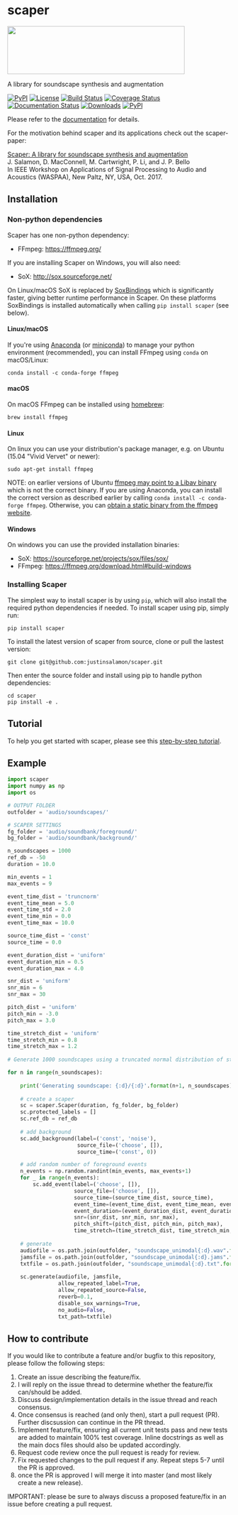 # scaper

<img src="http://www.justinsalamon.com/uploads/4/3/9/4/4394963/scaper-logo_orig.png" width="400" height="108">

A library for soundscape synthesis and augmentation

[![PyPI](https://img.shields.io/pypi/v/scaper.svg)](https://pypi.python.org/pypi/scaper)
[![License](https://img.shields.io/badge/License-BSD%203--Clause-blue.svg)](https://opensource.org/licenses/BSD-3-Clause)
[![Build Status](https://travis-ci.org/justinsalamon/scaper.svg?branch=master)](https://travis-ci.org/justinsalamon/scaper)
[![Coverage Status](https://coveralls.io/repos/github/justinsalamon/scaper/badge.svg?branch=master)](https://coveralls.io/github/justinsalamon/scaper?branch=master)
[![Documentation Status](https://readthedocs.org/projects/scaper/badge/?version=latest)](http://scaper.readthedocs.io/en/latest/?badge=latest)
[![Downloads](https://pepy.tech/badge/scaper)](https://pepy.tech/project/scaper)
[![PyPI](https://img.shields.io/badge/python-2.7%2C%203.4%2C%203.5%2C%203.6-blue.svg)]()

Please refer to the [documentation](http://scaper.readthedocs.io/) for details.

For the motivation behind scaper and its applications check out the scaper-paper:

[Scaper: A library for soundscape synthesis and augmentation](http://www.justinsalamon.com/uploads/4/3/9/4/4394963/salamon_scaper_waspaa_2017.pdf)<br />
J. Salamon, D. MacConnell, M. Cartwright, P. Li, and J. P. Bello<br />
In IEEE Workshop on Applications of Signal Processing to Audio and Acoustics (WASPAA), New Paltz, NY, USA, Oct. 2017.

## Installation

### Non-python dependencies
Scaper has one non-python dependency:
- FFmpeg: https://ffmpeg.org/

If you are installing Scaper on Windows, you will also need:
- SoX: http://sox.sourceforge.net/

On Linux/macOS SoX is replaced by [SoxBindings](https://github.com/pseeth/soxbindings) which is significantly faster, giving better runtime performance in Scaper. On these platforms SoxBindings is installed automatically when calling `pip install scaper` (see below).

#### Linux/macOS
If you're using [Anaconda](https://www.anaconda.com/distribution/) (or [miniconda](https://docs.conda.io/en/latest/miniconda.html)) to manage your python environment (recommended), you can install FFmpeg using `conda` on macOS/Linux:

```
conda install -c conda-forge ffmpeg
```

#### macOS
On macOS FFmpeg can be installed using [homebrew](https://brew.sh/):

```
brew install ffmpeg
```

#### Linux
On linux you can use your distribution's package manager, e.g. on Ubuntu (15.04 "Vivid Vervet" or newer):

```
sudo apt-get install ffmpeg
```
NOTE: on earlier versions of Ubuntu [ffmpeg may point to a Libav binary](http://stackoverflow.com/a/9477756/2007700) which is not the correct binary. If you are using Anaconda, you can install the correct version as described earlier by calling `conda install -c conda-forge ffmpeg`. Otherwise, you can [obtain a static binary from the ffmpeg website](https://ffmpeg.org/download.html).

#### Windows
On windows you can use the provided installation binaries:
- SoX: https://sourceforge.net/projects/sox/files/sox/
- FFmpeg: https://ffmpeg.org/download.html#build-windows

### Installing Scaper

The simplest way to install scaper is by using `pip`, which will also install the required python dependencies if needed. To install scaper using pip, simply run:

```
pip install scaper
```

To install the latest version of scaper from source, clone or pull the lastest version:

```
git clone git@github.com:justinsalamon/scaper.git
```

Then enter the source folder and install using pip to handle python dependencies:

```
cd scaper
pip install -e .
```
## Tutorial

To help you get started with scaper, please see this [step-by-step tutorial](http://scaper.readthedocs.io/en/latest/tutorial.html).

## Example

```python
import scaper
import numpy as np
import os

# OUTPUT FOLDER
outfolder = 'audio/soundscapes/'

# SCAPER SETTINGS
fg_folder = 'audio/soundbank/foreground/'
bg_folder = 'audio/soundbank/background/'

n_soundscapes = 1000
ref_db = -50
duration = 10.0 

min_events = 1
max_events = 9

event_time_dist = 'truncnorm'
event_time_mean = 5.0
event_time_std = 2.0
event_time_min = 0.0
event_time_max = 10.0

source_time_dist = 'const'
source_time = 0.0

event_duration_dist = 'uniform'
event_duration_min = 0.5
event_duration_max = 4.0

snr_dist = 'uniform'
snr_min = 6
snr_max = 30

pitch_dist = 'uniform'
pitch_min = -3.0
pitch_max = 3.0

time_stretch_dist = 'uniform'
time_stretch_min = 0.8
time_stretch_max = 1.2
    
# Generate 1000 soundscapes using a truncated normal distribution of start times

for n in range(n_soundscapes):
    
    print('Generating soundscape: {:d}/{:d}'.format(n+1, n_soundscapes))
    
    # create a scaper
    sc = scaper.Scaper(duration, fg_folder, bg_folder)
    sc.protected_labels = []
    sc.ref_db = ref_db
    
    # add background
    sc.add_background(label=('const', 'noise'), 
                      source_file=('choose', []), 
                      source_time=('const', 0))

    # add random number of foreground events
    n_events = np.random.randint(min_events, max_events+1)
    for _ in range(n_events):
        sc.add_event(label=('choose', []), 
                     source_file=('choose', []), 
                     source_time=(source_time_dist, source_time), 
                     event_time=(event_time_dist, event_time_mean, event_time_std, event_time_min, event_time_max), 
                     event_duration=(event_duration_dist, event_duration_min, event_duration_max), 
                     snr=(snr_dist, snr_min, snr_max),
                     pitch_shift=(pitch_dist, pitch_min, pitch_max),
                     time_stretch=(time_stretch_dist, time_stretch_min, time_stretch_max))
    
    # generate
    audiofile = os.path.join(outfolder, "soundscape_unimodal{:d}.wav".format(n))
    jamsfile = os.path.join(outfolder, "soundscape_unimodal{:d}.jams".format(n))
    txtfile = os.path.join(outfolder, "soundscape_unimodal{:d}.txt".format(n))
    
    sc.generate(audiofile, jamsfile,
                allow_repeated_label=True,
                allow_repeated_source=False,
                reverb=0.1,
                disable_sox_warnings=True,
                no_audio=False,
                txt_path=txtfile)
```

## How to contribute

If you would like to contribute a feature and/or bugfix to this repository, please follow the following steps:

1. Create an issue describing the feature/fix.
2. I will reply on the issue thread to determine whether the feature/fix can/should be added.
3. Discuss design/implementation details in the issue thread and reach consensus.
4. Once consensus is reached (and only then), start a pull request (PR). Further discsussion can continue in the PR thread.
5. Implement feature/fix, ensuring all current unit tests pass and new tests are added to maintain 100% test coverage. Inline docstrings as well as the main docs files should also be updated accordingly.
6. Request code review once the pull request is ready for review.
7. Fix requested changes to the pull request if any. Repeat steps 5-7 until the PR is approved.
8. once the PR is approved I will merge it into master (and most likely create a new release).

IMPORTANT: please be sure to always discuss a proposed feature/fix in an issue before creating a pull request.
